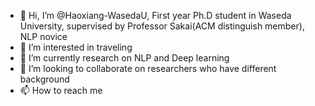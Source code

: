 - 👋 Hi, I’m @Haoxiang-WasedaU, First year Ph.D student in Waseda University, supervised by Professor Sakai(ACM distinguish member), NLP novice
- 👀 I’m interested in traveling 
- 🌱 I’m currently research on NLP and Deep learning
- 💞️ I’m looking to collaborate on researchers who have different background
- 📫 How to reach me  

<!---
Haoxiang-WasedaU/Haoxiang-WasedaU is a ✨ special ✨ repository because its `README.md` (this file) appears on your GitHub profile.
You can click the Preview link to take a look at your changes.
--->
